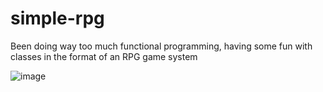 # simple-rpg
Been doing way too much functional programming, having some fun with classes in the format of an RPG game system

![image](https://github.com/sobre-mesa/simple-rpg/assets/51244519/d6075a11-1465-440f-b7db-7a0a9ebf0ffd)
